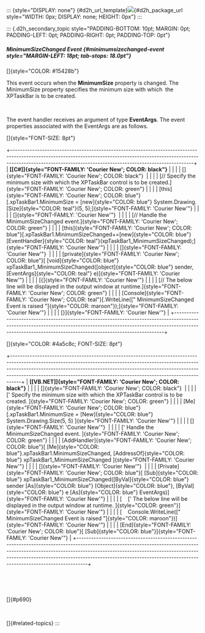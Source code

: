 ::: {style="DISPLAY: none"}
[](ms-xhelp:///?Id=d2h_url_template){#d2h_url_template}![](!package_url!){#d2h_package_url style="WIDTH: 0px; DISPLAY: none; HEIGHT: 0px"}
:::

::: {.d2h_secondary_topic style="PADDING-BOTTOM: 10pt; MARGIN: 0pt; PADDING-LEFT: 0pt; PADDING-RIGHT: 0pt; PADDING-TOP: 0pt"}
##### MinimumSizeChanged Event {#minimumsizechanged-event style="MARGIN-LEFT: 18pt; tab-stops: 18.0pt"}

[]{style="COLOR: #15428b"} 

This event occurs when the **MinimumSize** property is changed. The MinimumSize property specifies the minimum size with which  the XPTaskBar is to be created.

 

The event handler receives an argument of type **EventArgs**. The event properties associated with the EventArgs are as follows.

[]{style="FONT-SIZE: 8pt"} 

+--------------------------------------------------------------------------------------------------------------------------------------------------------------------------------------------------------------------------------------+
| **[\[C#\]]{style="FONT-FAMILY: 'Courier New'; COLOR: black"}**                                                                                                                                                                       |
|                                                                                                                                                                                                                                      |
| []{style="FONT-FAMILY: 'Courier New'; COLOR: black"}                                                                                                                                                                                 |
|                                                                                                                                                                                                                                      |
| [// Specify the minimum size with which the XPTaskBar control is to be created.]{style="FONT-FAMILY: 'Courier New'; COLOR: green"}                                                                                                   |
|                                                                                                                                                                                                                                      |
| [this]{style="FONT-FAMILY: 'Courier New'; COLOR: blue"}[.xpTaskBar1.MinimumSize = [new]{style="COLOR: blue"} System.Drawing.[Size]{style="COLOR: teal"}(5, 5);]{style="FONT-FAMILY: 'Courier New'"}                                  |
|                                                                                                                                                                                                                                      |
| []{style="FONT-FAMILY: 'Courier New'"}                                                                                                                                                                                               |
|                                                                                                                                                                                                                                      |
| [// Handle the MinimumSizeChanged event.]{style="FONT-FAMILY: 'Courier New'; COLOR: green"}                                                                                                                                          |
|                                                                                                                                                                                                                                      |
| [this]{style="FONT-FAMILY: 'Courier New'; COLOR: blue"}[.xpTaskBar1.MinimumSizeChanged+=[new]{style="COLOR: blue"} [EventHandler]{style="COLOR: teal"}(xpTaskBar1_MinimumSizeChanged);]{style="FONT-FAMILY: 'Courier New'"}          |
|                                                                                                                                                                                                                                      |
| []{style="FONT-FAMILY: 'Courier New'"}                                                                                                                                                                                               |
|                                                                                                                                                                                                                                      |
| [private]{style="FONT-FAMILY: 'Courier New'; COLOR: blue"}[ [void]{style="COLOR: blue"} xpTaskBar1_MinimumSizeChanged([object]{style="COLOR: blue"} sender, [EventArgs]{style="COLOR: teal"} e)]{style="FONT-FAMILY: 'Courier New'"} |
|                                                                                                                                                                                                                                      |
| [{]{style="FONT-FAMILY: 'Courier New'"}                                                                                                                                                                                              |
|                                                                                                                                                                                                                                      |
| [// The below line will be displayed in the output window at runtime.]{style="FONT-FAMILY: 'Courier New'; COLOR: green"}                                                                                                             |
|                                                                                                                                                                                                                                      |
| [Console]{style="FONT-FAMILY: 'Courier New'; COLOR: teal"}[.WriteLine([\" MinimumSizeChanged Event is raised \"]{style="COLOR: maroon"});]{style="FONT-FAMILY: 'Courier New'"}                                                       |
|                                                                                                                                                                                                                                      |
| [}]{style="FONT-FAMILY: 'Courier New'"}                                                                                                                                                                                              |
+--------------------------------------------------------------------------------------------------------------------------------------------------------------------------------------------------------------------------------------+

[]{style="COLOR: #4a5c8c; FONT-SIZE: 8pt"} 

+----------------------------------------------------------------------------------------------------------------------------------------------------------------------------------------------------------------------------------------------------------------------------------------------------------------------------+
| **[\[VB.NET\]]{style="FONT-FAMILY: 'Courier New'; COLOR: black"}**                                                                                                                                                                                                                                                         |
|                                                                                                                                                                                                                                                                                                                            |
| []{style="FONT-FAMILY: 'Courier New'; COLOR: black"}                                                                                                                                                                                                                                                                       |
|                                                                                                                                                                                                                                                                                                                            |
| [\' Specify the minimum size with which the XPTaskBar control is to be created. ]{style="FONT-FAMILY: 'Courier New'; COLOR: green"}                                                                                                                                                                                        |
|                                                                                                                                                                                                                                                                                                                            |
| [Me]{style="FONT-FAMILY: 'Courier New'; COLOR: blue"}[.xpTaskBar1.MinimumSize = [New]{style="COLOR: blue"} System.Drawing.Size(5, 5) ]{style="FONT-FAMILY: 'Courier New'"}                                                                                                                                                 |
|                                                                                                                                                                                                                                                                                                                            |
| []{style="FONT-FAMILY: 'Courier New'"}                                                                                                                                                                                                                                                                                     |
|                                                                                                                                                                                                                                                                                                                            |
| [\' Handle the MinimumSizeChanged event. ]{style="FONT-FAMILY: 'Courier New'; COLOR: green"}                                                                                                                                                                                                                               |
|                                                                                                                                                                                                                                                                                                                            |
| [AddHandler]{style="FONT-FAMILY: 'Courier New'; COLOR: blue"}[ [Me]{style="COLOR: blue"}.xpTaskBar1.MinimumSizeChanged, [AddressOf]{style="COLOR: blue"} xpTaskBar1_MinimumSizeChanged ]{style="FONT-FAMILY: 'Courier New'"}                                                                                               |
|                                                                                                                                                                                                                                                                                                                            |
| []{style="FONT-FAMILY: 'Courier New'"}                                                                                                                                                                                                                                                                                     |
|                                                                                                                                                                                                                                                                                                                            |
| [Private]{style="FONT-FAMILY: 'Courier New'; COLOR: blue"}[ [Sub]{style="COLOR: blue"} xpTaskBar1_MinimumSizeChanged([ByVal]{style="COLOR: blue"} sender [As]{style="COLOR: blue"} [Object]{style="COLOR: blue"}, [ByVal]{style="COLOR: blue"} e [As]{style="COLOR: blue"} EventArgs)]{style="FONT-FAMILY: 'Courier New'"} |
|                                                                                                                                                                                                                                                                                                                            |
| [    [\' The below line will be displayed in the output window at runtime. ]{style="COLOR: green"}]{style="FONT-FAMILY: 'Courier New'"}                                                                                                                                                                                    |
|                                                                                                                                                                                                                                                                                                                            |
| [    Console.WriteLine([\" MinimumSizeChanged Event is raised \"]{style="COLOR: maroon"})]{style="FONT-FAMILY: 'Courier New'"}                                                                                                                                                                                             |
|                                                                                                                                                                                                                                                                                                                            |
| [End]{style="FONT-FAMILY: 'Courier New'; COLOR: blue"}[ [Sub]{style="COLOR: blue"}]{style="FONT-FAMILY: 'Courier New'"}                                                                                                                                                                                                    |
+----------------------------------------------------------------------------------------------------------------------------------------------------------------------------------------------------------------------------------------------------------------------------------------------------------------------------+

 

 

[]{#p690} 

 

[]{#related-topics}
:::
